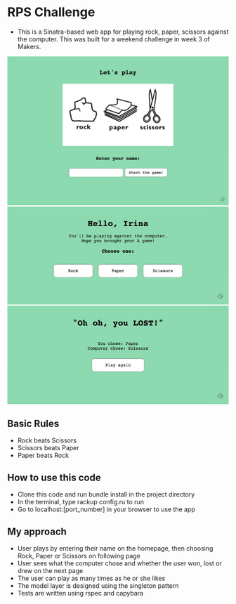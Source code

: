 # RPS Challenge

- This is a Sinatra-based web app for playing rock, paper, scissors against the computer. This was built for a weekend challenge in week 3 of Makers.

![index](/public/images/index_screenshot.jpg)
![game](/public/images/game_screenshot.jpg)
![end](/public/images/game_end.jpg)

## Basic Rules

- Rock beats Scissors
- Scissors beats Paper
- Paper beats Rock

## How to use this code

- Clone this code and run bundle install in the project directory
- In the terminal, type rackup config.ru to run
- Go to localhost:[port_number] in your browser to use the app

## My approach

- User plays by entering their name on the homepage, then choosing Rock, Paper or Scissors on following page
- User sees what the computer chose and whether the user won, lost or drew on the next page
- The user can play as many times as he or she likes
- The model layer is designed using the singleton pattern
- Tests are written using rspec and capybara
